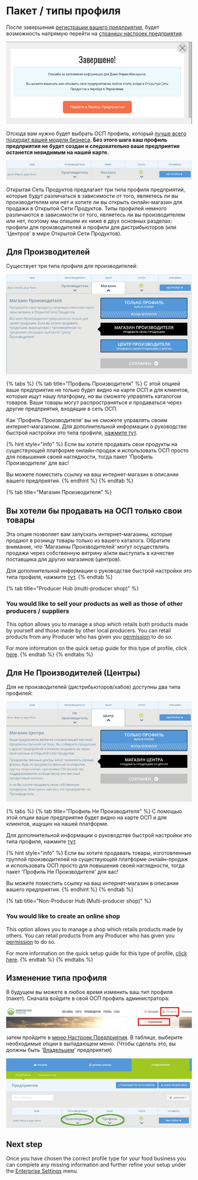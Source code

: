 # Пакет / типы профиля

После завершения [регистрации вашего предприятия](../register-and-create-your-profile.md), будет возможность напрямую перейти на [страницу настроек предприятия](enterprise-settings.md).

![](../../.gitbook/assets/newregister.jpg)

Отсюда вам нужно будет выбрать ОСП профиль, который [лучше всего подходит вашей модели бизнеса](../../your-quick-start-on-ofn-given-who-you-are.md). **Без этого шага ваш профиль предприятия не будет создан и следовательно ваше предприятие останется невидимым на нашей карте.**

![](../../.gitbook/assets/newchoose.jpg)

Открытая Сеть Продуктов предлагает три типа профиля предприятий, которые будут различаться в зависимости от того, являетесь ли вы производителем или нет и хотите ли вы открыть онлайн-магазин для продажи в Открытой Сети Продуктов. Типы профилей немного различаются в зависимости от того, являетесь ли вы производителем или нет, поэтому мы опишем их ниже в двух основных разделах: профили для производителей и профили для дистрибьюторов \(или 'Центров' в мире Открытой Сети Продуктов\).

## Для Производителей

Существует три типа профиля для производителей:

![](../../.gitbook/assets/prod_choosenew.jpg)

{% tabs %}
{% tab title="Профиль Производителя" %}
С этой опцией ваше предприятие не только будет видно на карте ОСП и для клиентов, которые ищут нашу платформу, но вы сможете управлять каталогом товаров. Ваши товары могут распространяться и продаваться через другие предприятия, входящие в сеть ОСП.

Как 'Профиль Производителя' вы не сможете управлять своим интернет-магазином. Для дополнительной информации о руководстве быстрой настройки это типа профиля, [нажмите тут](../../quick-start-guides/).

{% hint style="info" %}
Если вы хотите продавать свои продукты на существующей платформе онлайн-продаж и использовать ОСП просто для повышения своей наглядности, тогда пакет 'Профиль Производителя' для вас!

Вы можете поместить ссылку на ваш интернет-магазин в описании вашего предприятия.
{% endhint %}
{% endtab %}

{% tab title="Магазин Производителя" %}
## Вы хотели бы продавать на ОСП только свои товары

Эта опция позволяет вам запускать интернет-магазины, которые продают в розницу товары только из вашего каталога. Обратите внимание, что 'Магазины Производителей' могут осуществлять продажи через собственную витрину и/или выступать в качестве поставщика для других магазинов \(центров\).

Для дополнительной информации о руководстве быстрой настройки это типа профиля, нажмите [тут](../../quick-start-guides/).
{% endtab %}

{% tab title="Producer Hub \(multi-producer shop\)" %}
### You would like to sell your products as well as those of other producers / suppliers

This option allows you to manage a shop which retails both products made by yourself and those made by other local producers. You can retail products from any Producer who has given you [permission](create-or-connect-with-your-supplying-producers.md) to do so.

For more information on the quick setup guide for this type of profile, click [here](../../quick-start-guides/).
{% endtab %}
{% endtabs %}

## Для Не Производителей \(Центры\)

Для не производителей \(дистрибьюторов/хабов\) доступны два типа профилей:

![](../../.gitbook/assets/nonprod_new.jpg)

{% tabs %}
{% tab title="Профиль Не Производителя" %}
С помощью этой опции ваше предприятие будет видно на карте ОСП и для клиентов, ищущих на нашей платформе.

Для дополнительной информации о руководстве быстрой настройки это типа профиля, нажмите [тут](../../quick-start-guides/).

{% hint style="info" %}
Если вы хотите продавать товары, изготовленные группой производителей на существующей платформе онлайн-продаж и использовать ОСП просто для повышения своей наглядности, тогда пакет 'Профиль Не Производителя' для вас!

Вы можете поместить ссылку на ваш интернет-магазин в описании вашего предприятия.
{% endhint %}
{% endtab %}

{% tab title="Non-Producer Hub \(Multi-producer shop\)" %}
### You would like to create an online shop

This option allows you to manage a shop which retails products made by others. You can retail products from any Producer who has given you [permission](create-or-connect-with-your-supplying-producers.md) to do so.

For more information on the quick setup guide for this type of profile, [click here](../../quick-start-guides/multi-producers-shop-hub-quick-setup-guide.md).
{% endtab %}
{% endtabs %}

## Изменение типа профиля

В будущем вы можете в любое время изменить ваш тип профиля \(пакет\). Сначала войдите в свой ОСП профиль администратора:

![](../../.gitbook/assets/access1%20%281%29.jpg)

затем пройдите в [меню Настроек Предприятия](enterprise-settings.md). В таблице, выберите необходимые опции в выпадающем меню. \(Чтобы сделать это, вы должны быть '[Владельцем](enterprise-settings.md#users)' предприятия\)

![](../../.gitbook/assets/change-package.png)

## Next step

Once you have chosen the correct profile type for your food business you can complete any missing information and further refine your setup under the [Enterprise Settings](enterprise-settings.md) menu.

